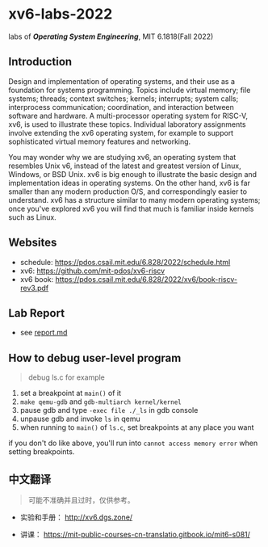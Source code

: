 # xv6-labs-2022
labs of ***Operating System Engineering***, MIT 6.1818(Fall 2022)

## Introduction
Design and implementation of operating systems, and their use as a foundation for systems programming. Topics include virtual memory; file systems; threads; context switches; kernels; interrupts; system calls; interprocess communication; coordination, and interaction between software and hardware. A multi-processor operating system for RISC-V, xv6, is used to illustrate these topics. Individual laboratory assignments involve extending the xv6 operating system, for example to support sophisticated virtual memory features and networking.

You may wonder why we are studying xv6, an operating system that resembles Unix v6, instead of the latest and greatest version of Linux, Windows, or BSD Unix. xv6 is big enough to illustrate the basic design and implementation ideas in operating systems. On the other hand, xv6 is far smaller than any modern production O/S, and correspondingly easier to understand. xv6 has a structure similar to many modern operating systems; once you've explored xv6 you will find that much is familiar inside kernels such as Linux.

## Websites
+ schedule: https://pdos.csail.mit.edu/6.828/2022/schedule.html
+ xv6: https://github.com/mit-pdos/xv6-riscv
+ xv6 book: https://pdos.csail.mit.edu/6.828/2022/xv6/book-riscv-rev3.pdf

## Lab Report
+ see [report.md](./report.md)

## How to debug user-level program
> debug ls.c for example
1. set a breakpoint at `main()` of it
2. `make qemu-gdb` and `gdb-multiarch kernel/kernel`
3. pause gdb and type `-exec file ./_ls` in gdb console
4. unpause gdb and invoke `ls` in qemu
5. when running to `main()` of `ls.c`, set breakpoints at any place you want

if you don't do like above, you'll run into `cannot access memory error` when setting breakpoints.

## 中文翻译
> 可能不准确并且过时，仅供参考。
+ 实验和手册： http://xv6.dgs.zone/

+ 讲课： https://mit-public-courses-cn-translatio.gitbook.io/mit6-s081/
